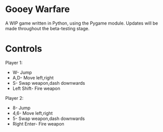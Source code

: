 # **Gooey Warfare**
A WIP game written in Python, using the Pygame module.
Updates will be made throughout the beta-testing stage.  
# Controls
Player 1:
  * W- Jump  
  * A,D- Move left,right  
  * S- Swap weapon,dash downwards  
  * Left Shift- Fire weapon  

Player 2:
  * 8- Jump  
  * 4,6- Move left,right  
  * 5- Swap weapon,dash downwards  
  * Right Enter- Fire weapon



